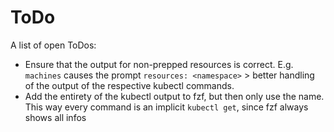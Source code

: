 # ToDo

A list of open ToDos:

- Ensure that the output for non-prepped resources is correct. E.g. `machines` causes the prompt `resources: <namespace>` > better handling of the output of the respective kubectl commands.
- Add the entirety of the kubectl output to fzf, but then only use the name. This way every command is an implicit `kubectl get`, since fzf always shows all infos
